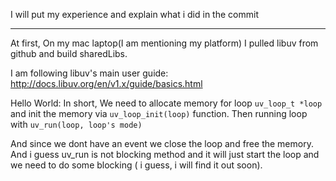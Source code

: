 I will put my experience and explain what i did in the commit

---

At first, On my mac laptop(I am mentioning my platform) I pulled libuv from github and build sharedLibs.

I am following libuv's main user guide:
http://docs.libuv.org/en/v1.x/guide/basics.html

Hello World:
In short, We need to allocate memory for loop `uv_loop_t *loop` and init the memory via `uv_loop_init(loop)` function.
Then running loop with `uv_run(loop, loop's mode)`

And since we dont have an event we close the loop and free the memory.
And i guess uv_run is not blocking method and it will just start the loop and we need to do some blocking ( i guess, i will find it out soon).